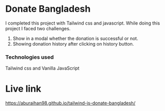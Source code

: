 # Donate Bangladesh
I completed this project with Tailwind css and javascript.
While doing this project I faced two challenges.
1) Show in a modal whether the donation is successful or not.
2) Showing donation history after clicking on history button.
### Technologies used
Tailwind css and Vanilla JavaScript
# Live link 
https://aburaihan98.github.io/tailwind-js-donate-bangladesh/
